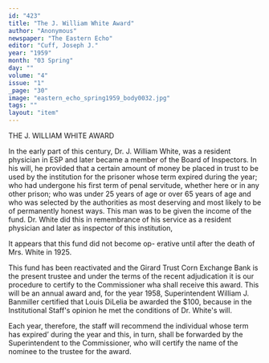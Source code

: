 ```yaml
---
id: "423"
title: "The J. William White Award"
author: "Anonymous"
newspaper: "The Eastern Echo"
editor: "Cuff, Joseph J."
year: "1959"
month: "03 Spring"
day: ""
volume: "4"
issue: "1"
_page: "30"
image: "eastern_echo_spring1959_body0032.jpg"
tags: ""
layout: "item"
---
```

THE J. WILLIAM WHITE AWARD

In the early part of this century, Dr. J. William
White, was a resident physician in ESP and later
became a member of the Board of Inspectors. In his
will, he provided that a certain amount of money be
placed in trust to be used by the institution for the
prisoner whose term expired during the year; who
had undergone his first term of penal servitude,
whether here or in any other prison; who was under
25 years of age or over 65 years of age and who was
selected by the authorities as most deserving and
most likely to be of permanently honest ways. This
man was to be given the income of the fund. Dr.
White did this in remembrance of his service as a
resident physician and later as inspector of this
institution,

It appears that this fund did not become op-
erative until after the death of Mrs. White in 1925.

This fund has been reactivated and the Girard
Trust Corn Exchange Bank is the present trustee
and under the terms of the recent adjudication it is
our procedure to certify to the Commissioner wha
shall receive this award. This will be an annual
award and, for the year 1958, Superintendent
William J. Banmiller certified that Louis DiLelia be
awarded the $100, because in the Institutional
Staff's opinion he met the conditions of Dr. White's
will.

Each year, therefore, the staff will recommend
the individual whose term has expired’ during the
year and this, in turn, shall be forwarded by the
Superintendent to the Commissioner, who will
certify the name of the nominee to the trustee for
the award.
